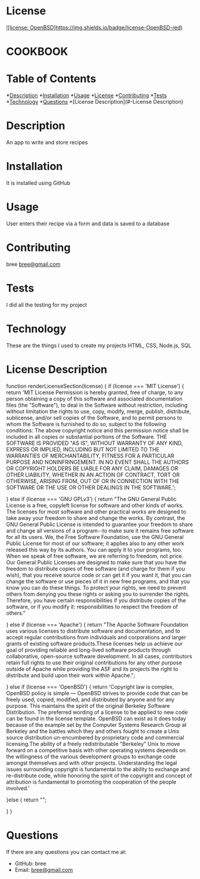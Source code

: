
  # License
  [![license: OpenBSD]https://img.shields.io/badge/license-OpenBSD-red)](https://www.openbsd.org/)

# COOKBOOK

  # Table of Contents
  *[Description](#-Description)
  *[Installation](#-Installation)
  *[Usage](#-Usage)
  *[License](#-License)
  *[Contributing](#-Contributing)
  *[Tests](#-Tests)
  *[Technology](#-Technology)
  *[Questions](#-Questions)
  *[License Description](#-License Description)
 
  # Description
  An app to write and store recipes

  # Installation
  It is installed using GitHub

  # Usage
  User enters their recipe via a form and data is saved to a database

  # Contributing
  bree
  bree@gmail.com

  # Tests
  I did all the testing for my project

  # Technology
  These are the things I used to create my projects
  HTML, CSS, Node.js, SQL

  # License Description
  function renderLicenseSection(license) {
  if (license === 'MIT License') {
    return 'MIT License Permission is hereby granted, free of charge, to any person obtaining a copy of this software and associated documentation files (the "Software"), to deal in the Software without restriction, including without limitation the rights to use, copy, modify, merge, publish, distribute, sublicense, and/or sell copies of the Software, and to permit persons to whom the Software is furnished to do so, subject to the following conditions: The above copyright notice and this permission notice shall be included in all copies or substantial portions of the Software. THE SOFTWARE IS PROVIDED "AS IS", WITHOUT WARRANTY OF ANY KIND, EXPRESS OR IMPLIED, INCLUDING BUT NOT LIMITED TO THE WARRANTIES OF MERCHANTABILITY, FITNESS FOR A PARTICULAR PURPOSE AND NONINFRINGEMENT. IN NO EVENT SHALL THE AUTHORS OR COPYRIGHT HOLDERS BE LIABLE FOR ANY CLAIM, DAMAGES OR OTHER LIABILITY, WHETHER IN AN ACTION OF CONTRACT, TORT OR OTHERWISE, ARISING FROM, OUT OF OR IN CONNECTION WITH THE SOFTWARE OR THE USE OR OTHER DEALINGS IN THE SOFTWARE.';
    
   
  } else if (license === 'GNU GPLv3') {
    return "The GNU General Public License is a free, copyleft license for software and other kinds of works. The licenses for most software and other practical works are designed to take away your freedom to share and change the works. By contrast, the GNU General Public License is intended to guarantee your freedom to share and change all versions of a program--to make sure it remains free software for all its users. We, the Free Software Foundation, use the GNU General Public License for most of our software; it applies also to any other work released this way by its authors. You can apply it to your programs, too. When we speak of free software, we are referring to freedom, not price. Our General Public Licenses are designed to make sure that you have the freedom to distribute copies of free software (and charge for them if you wish), that you receive source code or can get it if you want it, that you can change the software or use pieces of it in new free programs, and that you know you can do these things. To protect your rights, we need to prevent others from denying you these rights or asking you to surrender the rights. Therefore, you have certain responsibilities if you distribute copies of the software, or if you modify it: responsibilities to respect the freedom of others."
   
  
  } else if (license === 'Apache') {
    return "The Apache Software Foundation uses various licenses to distribute software and documentation, and to accept regular contributions from individuals and corporations and larger grants of existing software products.These licenses help us achieve our goal of providing reliable and long-lived software products through collaborative, open-source software development. In all cases, contributors retain full rights to use their original contributions for any other purpose outside of Apache while providing the ASF and its projects the right to distribute and build upon their work within Apache.";
   
  
  } else if (license === 'OpenBSD') {
  return 'Copyright law is complex, OpenBSD policy is simple — OpenBSD strives to provide code that can be freely used, copied, modified, and distributed by anyone and for any purpose. This maintains the spirit of the original Berkeley Software Distribution. The preferred wording of a license to be applied to new code can be found in the license template. OpenBSD can exist as it does today because of the example set by the Computer Systems Research Group at Berkeley and the battles which they and others fought to create a Unix source distribution un-encumbered by proprietary code and commercial licensing.The ability of a freely redistributable "Berkeley" Unix to move forward on a competitive basis with other operating systems depends on the willingness of the various development groups to exchange code amongst themselves and with other projects. Understanding the legal issues surrounding copyright is fundamental to the ability to exchange and re-distribute code, while honoring the spirit of the copyright and concept of attribution is fundamental to promoting the cooperation of the people involved.'
 
  
  }else {
    return "";
 
  }
}

  # Questions
  If there are any questions you can contact me at:
  * GitHub: bree
  * Email: bree@gmail.com
